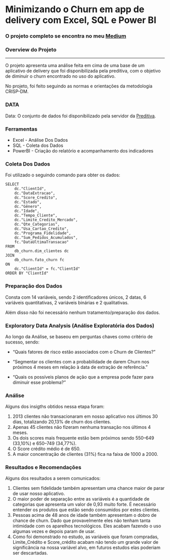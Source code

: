 # Minimizando o Churn em app de delivery com Excel, SQL e Power BI

### O projeto completo se encontra no meu [Medium](https://medium.com/@kakabuchweitz/minimizando-o-churn-em-app-de-delivery-com-excel-sql-e-power-bi-449ff93ab8e3)

### Overview do Projeto
---

O projeto apresenta uma análise feita em cima de uma base de um aplicativo de delivery que foi disponibilizada pela preditiva, com o objetivo de diminuir o churn encontrado no uso do aplicativo.

No projeto, foi feito seguindo as normas e orientações da metodologia CRISP-DM.

### DATA

Data: O conjunto de dados foi disponibilizado pela servidor da [Preditiva](https://www.preditiva.ai).

### Ferramentas

- Excel - Análise Dos Dados
- SQL - Coleta dos Dados
- PowerBI - Criação do relatório e acompanhamento dos indicadores

### Coleta Dos Dados

Foi utilizado o seguindo comando para obter os dados:

```
SELECT 
	dc."ClientId",
	dc."DataExtracao", 
	dc."Score_Credito", 
	dc."Estado", 
	dc."Gênero", 
	dc."Idade", 
	dc."Tempo_Cliente", 
	dc."Limite_Credito_Mercado", 
	dc."Qte_Categorias", 
	dc."Usa_Cartao_Credito", 
	dc."Programa_Fidelidade", 
	dc."Sum_Pedidos_Acumulados", 
	fc."DataUltimaTransacao" 
FROM 
	db_churn.dim_clientes dc 
JOIN 
	db_churn.fato_churn fc 
ON 
	dc."ClientId" = fc."ClientId" 
ORDER BY "ClientId"
```


### Preparação dos Dados

Consta com 14 variáveis, sendo 2 identificadores únicos, 2 datas, 6 variáveis quantitativas, 2 variáveis binárias e 2 qualitativas.

Além disso não foi necessário nenhum tratamento/preparação dos dados.

### Exploratory Data Analysis (Análise Exploratória dos Dados)

Ao longo da Análise, se baseou em perguntas chaves como critério de sucesso, sendo: 

- “Quais fatores de risco estão associados com o Churn de Clientes?”

- “Segmentar os clientes com a probabilidade de darem Churn nos próximos 4 meses em relação à data de extração de referência.”

- “Quais os possíveis planos de ação que a empresa pode fazer para diminuir esse problema?”

### Análise

Alguns dos insigths obtidos nessa etapa foram: 

1. 2013 clientes não transacionaram em nosso aplicativo nos últimos 30 dias, totalizando 20,13% de churn dos clientes.
2. Apenas 45 clientes não fizeram nenhuma transação nos últimos 4 meses.
3. Os dois scores mais frequente estão bem próximos sendo 550–649 (33,10%) e 650–749 (34,77%).
4. O Score crédito médio é de 650.
5. A maior concentração de clientes (31%) fica na faixa de 1000 a 2000.

### Resultados e Recomendações

Alguns dos resultados a serem comunicados:
1. Clientes sem fidelidade também apresentam uma chance maior de parar de usar nosso aplicativo.
2. O maior poder de separação entre as variáveis é a quantidade de categorias que apresenta um valor de 0,93 muito forte. É necessário entender os produtos que estão sendo consumidos por estes clientes.
3. Pessoas acima de 48 anos de idade também apresentam o dobro de chance de churn. Dado que provavelmente eles não tenham tanta intimidade com os aparelhos tecnológicos. Eles acabam fazendo o uso algumas vezes e depois param de usar.
4. Como foi demonstrado no estudo, as variáveis que foram compradas, Limite_Crédito e Score_crédito acabam não tendo um grande valor de significância na nossa variável alvo, em futuros estudos elas poderiam ser descartadas.








